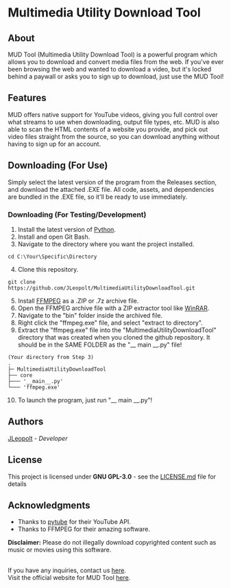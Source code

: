 # Multimedia Utility Download Tool

## About
MUD Tool (Multimedia Utility Download Tool) is a powerful program which allows you to download and convert media files from the web. If you've ever been browsing the web and wanted to download a video, but it's locked behind a paywall or asks you to sign up to download, just use the MUD Tool!

## Features
MUD offers native support for YouTube videos, giving you full control over what streams to use when downloading, output file types, etc. MUD is also able to scan the HTML contents of a website you provide, and pick out video files straight from the source, so you can download anything without having to sign up for an account.

## Downloading (For Use)
Simply select the latest version of the program from the Releases section, and download the attached .EXE file.
All code, assets, and dependencies are bundled in the .EXE file, so it'll be ready to use immediately.

### Downloading (For Testing/Development)
1. Install the latest version of <a href="https://www.python.org/downloads/">Python</a>. <br>
2. Install and open Git Bash. <br>
3. Navigate to the directory where you want the project installed.
```
cd C:\Your\Specific\Directory
```
4. Clone this repository.
```
git clone https://github.com/JLeopolt/MultimediaUtilityDownloadTool.git
```
5. Install <a href="https://ffmpeg.org/download.html">FFMPEG</a> as a .ZIP or .7z archive file. <br>
6. Open the FFMPEG archive file with a ZIP extractor tool like <a href="https://www.win-rar.com/start.html?&L=0">WinRAR</a>. <br>
7. Navigate to the "bin" folder inside the archived file. <br>
8. Right click the "ffmpeg.exe" file, and select "extract to directory". <br>
9. Extract the "ffmpeg.exe" file into the "MultimediaUtilityDownloadTool" directory that was created when you cloned the github repository. 
It should be in the SAME FOLDER as the "__ main __.py" file!
```
(Your directory from Step 3)
. 
├─ MultimediaUtilityDownloadTool
├── core
├─── '__main__.py'
└─── 'ffmpeg.exe'
```
10. To launch the program, just run "__ main __.py"!

## Authors
[JLeopolt](https://github.com/JLeopolt) - *Developer*

## License
This project is licensed under **GNU GPL-3.0** - see the [LICENSE.md](LICENSE.md) file for details

## Acknowledgments
* Thanks to [pytube](https://github.com/pytube/pytube) for their YouTube API.
* Thanks to FFMPEG for their amazing software.

<b>Disclaimer:</b>
Please do not illegally download copyrighted content such as music or movies using this software.

<br>
If you have any inquiries, contact us <a href="https://www.pyroneon.ml/contact-us/email">here</a>.<br>
Visit the official website for MUD Tool <a href="https://www.pyroneon.ml/mudtool">here</a>.<br>
